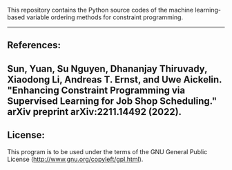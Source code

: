 This repository contains the Python source codes of the machine learning-based variable ordering methods for constraint programming.

-----------
References:
-----------
Sun, Yuan, Su Nguyen, Dhananjay Thiruvady, Xiaodong Li, Andreas T. Ernst, and Uwe Aickelin. "Enhancing Constraint Programming via Supervised Learning for Job Shop Scheduling." arXiv preprint arXiv:2211.14492 (2022).
--------

License:
--------
This program is to be used under the terms of the GNU General Public License 
(http://www.gnu.org/copyleft/gpl.html).

